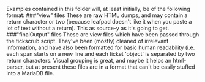 Examples contained in this folder will, at least initially, be of the
following format:
###"view" files
These are raw HTML dumps, and may contain a return character or two
(because leafpad doesn't like it when you paste a lot of text without
a return).  This as source-y as it's going to get.
###"finalOutput" files
These are view files which have been passed through the tickscrub script.
They've been (mostly) cleaned of irrelevant information, and have also
been formatted for basic human readability (i.e. each span starts on a new
line and each ticket 'object' is separated by two return characters.
Visual grouping is great, and maybe it helps an html-parser, but at present
these files are in a format that can't be easily stuffed into a MariaDB file.

